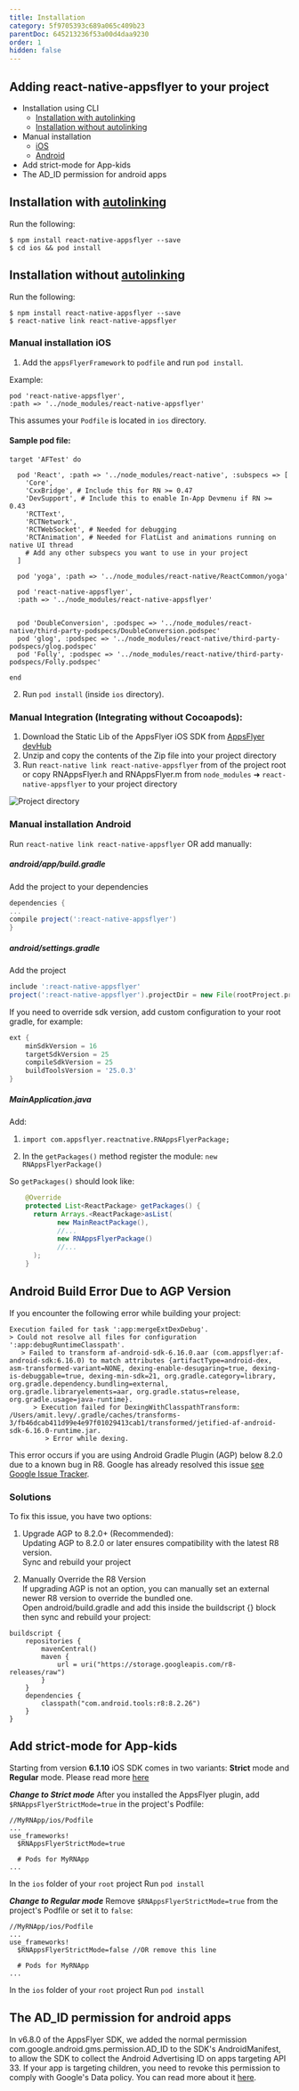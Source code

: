 ```yaml
---
title: Installation
category: 5f9705393c689a065c409b23
parentDoc: 645213236f53a00d4daa9230
order: 1
hidden: false
---
```

## Adding react-native-appsflyer to your project

- Installation using CLI
  - [Installation with autolinking](#installation-with-autolinking)
  - [Installation without autolinking](#installation-without-autolinking)
- Manual installation
  - [iOS](#manual-installation-ios)
  - [Android](#manual-installation-android)
- Add strict-mode for App-kids
- The AD_ID permission for android apps

## Installation with [autolinking](https://github.com/react-native-community/cli/blob/master/docs/autolinking.md)

Run the following:
  
```
$ npm install react-native-appsflyer --save
$ cd ios && pod install
```

## Installation without [autolinking](https://github.com/react-native-community/cli/blob/master/docs/autolinking.md)
Run the following:
  
```
$ npm install react-native-appsflyer --save
$ react-native link react-native-appsflyer
```

### Manual installation iOS
1. Add the `appsFlyerFramework` to `podfile` and run `pod install`.

Example:
```
pod 'react-native-appsflyer',
:path => '../node_modules/react-native-appsflyer'
```
This assumes your `Podfile` is located in `ios` directory.

#### Sample pod file:
```
target 'AFTest' do

  pod 'React', :path => '../node_modules/react-native', :subspecs => [
    'Core',
    'CxxBridge', # Include this for RN >= 0.47
    'DevSupport', # Include this to enable In-App Devmenu if RN >= 0.43
    'RCTText',
    'RCTNetwork',
    'RCTWebSocket', # Needed for debugging
    'RCTAnimation', # Needed for FlatList and animations running on native UI thread
    # Add any other subspecs you want to use in your project
  ]

  pod 'yoga', :path => '../node_modules/react-native/ReactCommon/yoga'

  pod 'react-native-appsflyer',
  :path => '../node_modules/react-native-appsflyer'


  pod 'DoubleConversion', :podspec => '../node_modules/react-native/third-party-podspecs/DoubleConversion.podspec'
  pod 'glog', :podspec => '../node_modules/react-native/third-party-podspecs/glog.podspec'
  pod 'Folly', :podspec => '../node_modules/react-native/third-party-podspecs/Folly.podspec'

end
```

2. Run `pod install` (inside `ios` directory).

### Manual Integration (Integrating without Cocoapods):

1. Download the Static Lib of the AppsFlyer iOS SDK from [AppsFlyer devHub](https://dev.appsflyer.com/hc/docs/install-ios-sdk#manual-install)
2. Unzip and copy the contents of the Zip file into your project directory
3. Run `react-native link react-native-appsflyer` from of the project root or copy RNAppsFlyer.h and RNAppsFlyer.m from `node_modules` ➜ `react-native-appsflyer` to your project directory

![Project directory](https://files.readme.io/cf6f7a3-small-ios_files.png)

### Manual installation Android
  
Run `react-native link react-native-appsflyer` OR add manually:

##### **android/app/build.gradle**

Add the project to your dependencies
```gradle
dependencies {
...
compile project(':react-native-appsflyer')
}
```

##### **android/settings.gradle**

Add the project

```gradle
include ':react-native-appsflyer'
project(':react-native-appsflyer').projectDir = new File(rootProject.projectDir, '../node_modules/react-native-appsflyer/android')
```

If you need to override sdk version, add custom configuration to your root gradle, for example:

```gradle
ext {
    minSdkVersion = 16
    targetSdkVersion = 25
    compileSdkVersion = 25
    buildToolsVersion = '25.0.3'
}
```

##### **MainApplication.java**
Add:

1. `import com.appsflyer.reactnative.RNAppsFlyerPackage;`

2.  In the `getPackages()` method register the module:
`new RNAppsFlyerPackage()`

So `getPackages()` should look like:

```java
    @Override
    protected List<ReactPackage> getPackages() {
      return Arrays.<ReactPackage>asList(
            new MainReactPackage(),
            //...
            new RNAppsFlyerPackage()
            //...
      );
    }
```

## Android Build Error Due to AGP Version

If you encounter the following error while building your project:
```
Execution failed for task ':app:mergeExtDexDebug'.
> Could not resolve all files for configuration ':app:debugRuntimeClasspath'.
   > Failed to transform af-android-sdk-6.16.0.aar (com.appsflyer:af-android-sdk:6.16.0) to match attributes {artifactType=android-dex, asm-transformed-variant=NONE, dexing-enable-desugaring=true, dexing-is-debuggable=true, dexing-min-sdk=21, org.gradle.category=library, org.gradle.dependency.bundling=external, org.gradle.libraryelements=aar, org.gradle.status=release, org.gradle.usage=java-runtime}.
      > Execution failed for DexingWithClasspathTransform: /Users/amit.levy/.gradle/caches/transforms-3/fb46dcab411d99e4e97f01029413cab1/transformed/jetified-af-android-sdk-6.16.0-runtime.jar.
         > Error while dexing.
```

This error occurs if you are using Android Gradle Plugin (AGP) below 8.2.0 due to a known bug in R8.
Google has already resolved this issue
[see Google Issue Tracker](https://issuetracker.google.com/issues/290412574?pli=1).


### Solutions

To fix this issue, you have two options:
1. Upgrade AGP to 8.2.0+ (Recommended):
  <br/>Updating AGP to 8.2.0 or later ensures compatibility with the latest R8 version.<br/>Sync and rebuild your project

2. Manually Override the R8 Version
<br/>If upgrading AGP is not an option, you can manually set an external newer R8 version to override the bundled one.
<br/> Open android/build.gradle and add this inside the buildscript {} block then sync and rebuild your project:
```
buildscript {
    repositories {
        mavenCentral()
        maven {
            url = uri("https://storage.googleapis.com/r8-releases/raw")
        }
    }
    dependencies {
        classpath("com.android.tools:r8:8.2.26")
    }
}
```

## Add strict-mode for App-kids
Starting from version **6.1.10** iOS SDK comes in two variants: **Strict** mode and **Regular** mode. Please read more [here](https://dev.appsflyer.com/hc/docs/install-ios-sdk#strict-mode-sdk)

***Change to Strict mode***
After you installed the AppsFlyer plugin, add `$RNAppsFlyerStrictMode=true` in the project's Podfile:
```
//MyRNApp/ios/Podfile
...
use_frameworks!
  $RNAppsFlyerStrictMode=true

  # Pods for MyRNApp
...

```
In the `ios` folder of your `root` project Run `pod install`

***Change to Regular mode***
Remove `$RNAppsFlyerStrictMode=true` from the project's Podfile or set it to `false`:
```
//MyRNApp/ios/Podfile
...
use_frameworks!
  $RNAppsFlyerStrictMode=false //OR remove this line

  # Pods for MyRNApp
...
```
In the `ios` folder of your `root` project Run `pod install`

## The AD_ID permission for android apps
In v6.8.0 of the AppsFlyer SDK, we added the normal permission com.google.android.gms.permission.AD_ID to the SDK's AndroidManifest, 
to allow the SDK to collect the Android Advertising ID on apps targeting API 33.
If your app is targeting children, you need to revoke this permission to comply with Google's Data policy.
You can read more about it [here](https://dev.appsflyer.com/hc/docs/install-android-sdk#the-ad_id-permission).
